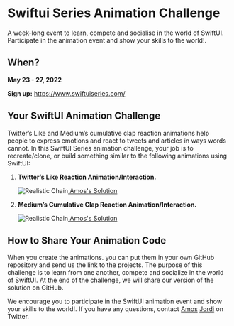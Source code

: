 # Swiftui Series Animation Challenge
A week-long event to learn, compete and socialise in the world of SwiftUI. Participate in the animation event and show your skills to the world!.

## When?
**May 23 - 27, 2022**

**Sign up:** https://www.swiftuiseries.com/

## Your SwiftUI Animation Challenge
Twitter’s Like and Medium’s cumulative clap reaction animations help people to express emotions and react to tweets and articles in ways words cannot. In this SwiftUI Series animation challenge, your job is to recreate/clone, or build something similar to the following animations using SwiftUI:

  1. **Twitter’s Like Reaction Animation/Interaction.** 
     
     ![Realistic Chain ](https://github.com/GetStream/swiftui-series-animation-challenge/blob/main/Misc/twitterLikeReaction.gif)<a href=""> 
     Amos's Solution</a>
     
  3. **Medium’s Cumulative Clap Reaction Animation/Interaction.**
      
      ![Realistic Chain ](https://github.com/GetStream/swiftui-series-animation-challenge/blob/main/Misc/mediumClap.gif)<a href=""> Amos's Solution</a>

## How to Share Your Animation Code 
When you create the animations. you can put them in your own GitHub repository and send us the link to the projects. The purpose of this challenge is to learn from one another, compete and socialize in the world of SwiftUI. At the end of the challenge, we will share our version of the solution on GitHub. 

We encourage you to participate in the SwiftUI animation event and show your skills to the world!. If you have any questions, contact <a href="https://twitter.com/amos_gyamfi">Amos</a> <a href="https://twitter.com/jordibruin"> Jordi</a> on Twitter.






